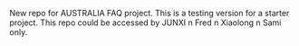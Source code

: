 New repo for AUSTRALIA FAQ project.
This is a testing version for a starter project.
This repo could be accessed by JUNXI n Fred n Xiaolong n Sami only.
